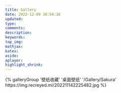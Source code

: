 ```yaml
---
title: Gallery
date: 2022-12-09 16:54:16
updated:
type:
comments:
description:
keywords:
top_img:
mathjax:
katex:
aside:
aplayer:
highlight_shrink:
---
```

<div class="gallery-group-main">
{% galleryGroup '壁纸收藏' '桌面壁纸' '/Gallery/Sakura' https://img.recreyed.ml/202211142225482.jpg %}
</div>